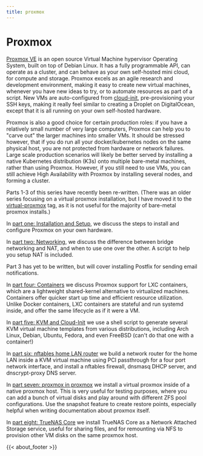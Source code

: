 ```yaml
---
title: proxmox
---
```


# Proxmox

[Proxmox VE](https://www.proxmox.com/en/proxmox-ve) is an open source
Virtual Machine hypervisor Operating System, built on top of Debian
Linux. It has a fully programmable API, can operate as a cluster, and
can behave as your own self-hosted mini cloud, for compute and
storage. Proxmox excels as an agile research and development
environment, making it easy to create new virtual machines, whenever
you have new ideas to try, or to automate resources as part of a
script. New VMs are auto-configured from
[cloud-init](https://cloudinit.readthedocs.io/en/latest/),
pre-provisioning your SSH keys, making it really feel similar to
creating a Droplet on DigitalOcean, except that it is all running on
your own self-hosted hardware.

Proxmox is also a good choice for certain production roles: if you
have a relatively small number of very large computers, Proxmox can
help you to "carve out" the larger machines into smaller VMs. It
should be stressed however, that if you do run all your
docker/kubernetes nodes on the same physical host, you are not
protected from hardware or network failures. Large scale production
scenarios will likely be better served by installing a native
Kubernetes distribution (K3s) onto multiple bare-metal machines,
rather than using Proxmox. However, if you still need to use VMs, you
can still achieve High Availability with Proxmox by installing several
nodes, and forming a cluster.

Parts 1-3 of this series have recently been re-written. (There was an
older series focusing on a virtual proxmox installation, but I have
moved it to the [virtual-proxmox](/tags/virtual-proxmox/) tag, as it
is not useful for the majority of bare-metal proxmox installs.)

In [part one: Installation and Setup](/blog/proxmox/01-install/), we
discuss the steps to install and configure Proxmox on your own
hardware.

In [part two: Networking](/blog/proxmox/02-networking/), we discuss
the difference between bridge networking and NAT, and when to use one
over the other. A script to help you setup NAT is included.

Part 3 has yet to be written, but will cover installing Postfix for
sending email notifications.

In [part four: Containers](/blog/proxmox/04-containers/) we discuss
Proxmox support for LXC containers, which are a lightweight
shared-kernel alternative to virtualized machines. Containers offer
quicker start up time and efficient resource utilization. Unlike
Docker containers, LXC containers are stateful and run systemd inside,
and offer the same lifecycle as if it were a VM.

In [part five: KVM and Cloud-Init](/blog/proxmox/05-kvm-templates) we
use a shell script to generate several KVM virtual machine templates
from various distributions, including Arch Linux, Debian, Ubuntu,
Fedora, and even FreeBSD (can't do that one with a container!)

In [part six: nftables home LAN router](/blog/proxmox/06-router) we
build a network router for the home LAN inside a KVM virtual machine using PCI passthrough for a
four port network interface, and install a nftables firewall, dnsmasq
DHCP server, and dnscrypt-proxy DNS server.

In [part seven: proxmox in
proxmox](/blog/proxmox/07-proxmox-in-proxmox) we install a virtual
proxmox inside of a native proxmox host. This is very useful for
testing purposes, where you can add a bunch of virtual disks and play
around with different ZFS pool configurations. Use the snapshot
feature to create restore points, especially helpful when writing
documentation about proxmox itself.

In [part eight: TrueNAS Core](/blog/proxmox/07-proxmox-in-proxmox) we
install TrueNAS Core as a Network Attached Storage service, useful for
sharing files, and for remounting via NFS to provision other VM disks
on the same proxmox host.

{{< about_footer >}}
